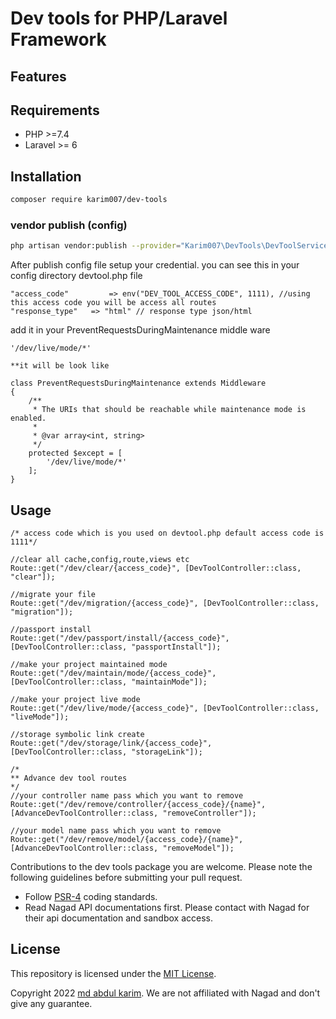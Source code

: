 # Dev tools for PHP/Laravel Framework

## Features


## Requirements

- PHP >=7.4
- Laravel >= 6


## Installation

```bash
composer require karim007/dev-tools
```

### vendor publish (config)

```bash
php artisan vendor:publish --provider="Karim007\DevTools\DevToolServiceProvider"
```

After publish config file setup your credential. you can see this in your config directory devtool.php file

```
"access_code"         => env("DEV_TOOL_ACCESS_CODE", 1111), //using this access code you will be access all routes
"response_type"   => "html" // response type json/html
```


add it in your PreventRequestsDuringMaintenance middle ware
```
'/dev/live/mode/*'

**it will be look like

class PreventRequestsDuringMaintenance extends Middleware
{
    /**
     * The URIs that should be reachable while maintenance mode is enabled.
     *
     * @var array<int, string>
     */
    protected $except = [
        '/dev/live/mode/*'
    ];
}
```

## Usage
```
/* access code which is you used on devtool.php default access code is 1111*/

//clear all cache,config,route,views etc
Route::get("/dev/clear/{access_code}", [DevToolController::class, "clear"]);

//migrate your file
Route::get("/dev/migration/{access_code}", [DevToolController::class, "migration"]);

//passport install
Route::get("/dev/passport/install/{access_code}", [DevToolController::class, "passportInstall"]);

//make your project maintained mode
Route::get("/dev/maintain/mode/{access_code}", [DevToolController::class, "maintainMode"]);

//make your project live mode
Route::get("/dev/live/mode/{access_code}", [DevToolController::class, "liveMode"]);

//storage symbolic link create
Route::get("/dev/storage/link/{access_code}", [DevToolController::class, "storageLink"]);

/*
** Advance dev tool routes
*/
//your controller name pass which you want to remove
Route::get("/dev/remove/controller/{access_code}/{name}", [AdvanceDevToolController::class, "removeController"]);

//your model name pass which you want to remove
Route::get("/dev/remove/model/{access_code}/{name}", [AdvanceDevToolController::class, "removeModel"]);

```

Contributions to the dev tools package you are welcome. Please note the following guidelines before submitting your pull
request.

- Follow [PSR-4](http://www.php-fig.org/psr/psr-4/) coding standards.
- Read Nagad API documentations first. Please contact with Nagad for their api documentation and sandbox access.

## License

This repository is licensed under the [MIT License](http://opensource.org/licenses/MIT).

Copyright 2022 [md abdul karim](https://github.com/karim-007). We are not affiliated with Nagad and don't give any guarantee. 
